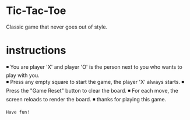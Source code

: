 # Tic-Tac-Toe
Classic game that never goes out of style.

# instructions

◾ You are player 'X' and player 'O' is the person next to you who wants to play with you.<br>
◾ Press any empty square to start the game, the player 'X' always starts.
◾ Press the "Game Reset" button to clear the board.
◾ For each move, the screen reloads to render the board. 
◾ thanks for playing this game.

    Have fun!

